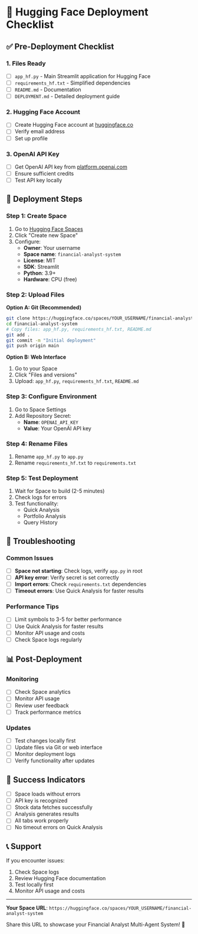 # 🚀 Hugging Face Deployment Checklist

## ✅ Pre-Deployment Checklist

### 1. Files Ready
- [ ] `app_hf.py` - Main Streamlit application for Hugging Face
- [ ] `requirements_hf.txt` - Simplified dependencies
- [ ] `README.md` - Documentation
- [ ] `DEPLOYMENT.md` - Detailed deployment guide

### 2. Hugging Face Account
- [ ] Create Hugging Face account at [huggingface.co](https://huggingface.co)
- [ ] Verify email address
- [ ] Set up profile

### 3. OpenAI API Key
- [ ] Get OpenAI API key from [platform.openai.com](https://platform.openai.com)
- [ ] Ensure sufficient credits
- [ ] Test API key locally

## 🎯 Deployment Steps

### Step 1: Create Space
1. Go to [Hugging Face Spaces](https://huggingface.co/spaces)
2. Click "Create new Space"
3. Configure:
   - **Owner**: Your username
   - **Space name**: `financial-analyst-system`
   - **License**: MIT
   - **SDK**: Streamlit
   - **Python**: 3.9+
   - **Hardware**: CPU (free)

### Step 2: Upload Files
**Option A: Git (Recommended)**
```bash
git clone https://huggingface.co/spaces/YOUR_USERNAME/financial-analyst-system
cd financial-analyst-system
# Copy files: app_hf.py, requirements_hf.txt, README.md
git add .
git commit -m "Initial deployment"
git push origin main
```

**Option B: Web Interface**
1. Go to your Space
2. Click "Files and versions"
3. Upload: `app_hf.py`, `requirements_hf.txt`, `README.md`

### Step 3: Configure Environment
1. Go to Space Settings
2. Add Repository Secret:
   - **Name**: `OPENAI_API_KEY`
   - **Value**: Your OpenAI API key

### Step 4: Rename Files
1. Rename `app_hf.py` to `app.py`
2. Rename `requirements_hf.txt` to `requirements.txt`

### Step 5: Test Deployment
1. Wait for Space to build (2-5 minutes)
2. Check logs for errors
3. Test functionality:
   - Quick Analysis
   - Portfolio Analysis
   - Query History

## 🔧 Troubleshooting

### Common Issues
- [ ] **Space not starting**: Check logs, verify `app.py` in root
- [ ] **API key error**: Verify secret is set correctly
- [ ] **Import errors**: Check `requirements.txt` dependencies
- [ ] **Timeout errors**: Use Quick Analysis for faster results

### Performance Tips
- [ ] Limit symbols to 3-5 for better performance
- [ ] Use Quick Analysis for faster results
- [ ] Monitor API usage and costs
- [ ] Check Space logs regularly

## 📊 Post-Deployment

### Monitoring
- [ ] Check Space analytics
- [ ] Monitor API usage
- [ ] Review user feedback
- [ ] Track performance metrics

### Updates
- [ ] Test changes locally first
- [ ] Update files via Git or web interface
- [ ] Monitor deployment logs
- [ ] Verify functionality after updates

## 🎉 Success Indicators

- [ ] Space loads without errors
- [ ] API key is recognized
- [ ] Stock data fetches successfully
- [ ] Analysis generates results
- [ ] All tabs work properly
- [ ] No timeout errors on Quick Analysis

## 📞 Support

If you encounter issues:
1. Check Space logs
2. Review Hugging Face documentation
3. Test locally first
4. Monitor API usage and costs

---

**Your Space URL**: `https://huggingface.co/spaces/YOUR_USERNAME/financial-analyst-system`

Share this URL to showcase your Financial Analyst Multi-Agent System! 🚀 